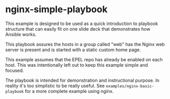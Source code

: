 # nginx-simple-playbook

This example is designed to be used as a quick introduction to playbook structure that can easily fit on one slide deck that demonstrates how Ansible works.

This playbook assures the hosts in a group called "web" has the Nginx web server is present and is started with a static custom home page.

This example assumes that the EPEL repo has already be enabled on each host. This was intentionally left out to keep this example simple and focused.

The playbook is intended for demonstration and instructional purpose. In reality it's too simplistic to be really useful. See `examples/nginx-basic-playbook` for a more complete example using nginx.

